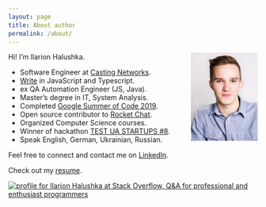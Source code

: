 ```yaml
---
layout: page
title: About author
permalink: /about/
---
```



<img align="right" src="/assets/images/about-me-my-photo.jpg" alt="Ilarion Halushka" width="135" height="178"/>

Hi! I’m Ilarion Halushka.

<ul> 
 <li>Software Engineer at <a target="_blank" href="https://corp.castingnetworks.com/">Casting Networks</a>.</li>
 <li><a target="_blank" href="https://github.com/IlarionHalushka">Write</a> in JavaScript and Typescript.</li>
 <li>ex QA Automation Engineer (JS, Java).</li>
 <li>Master’s degree in IT, System Analysis.</li>
 <li>Completed <a target="_blank" href="https://gist.github.com/IlarionHalushka/5d2fd5a74aaffad426c81253e8dd5c65">Google Summer of Code 2019</a>.</li>
 <li>Open source contributor to <a target="_blank" href="https://github.com/RocketChat/Rocket.Chat.ReactNative">Rocket Chat</a>.</li>
 <li>Organized Computer Science courses.</li>
 <li>Winner of hackathon <a target="_blank" href="https://www.testuastartups.com/post/testuastartups8">TEST UA STARTUPS #8</a>.</li>
 <li>Speak English, German, Ukrainian, Russian.</li>
</ul>

Feel free to connect and contact me on  <a target="_blank" href="https://www.linkedin.com/in/ilarion-halushka-6a31a5173">LinkedIn</a>.

Check out my <a target="_blank" href="https://drive.google.com/drive/folders/1wUBlBntdIpNfXWWHBD_iDqvBcCLNkzXM?usp=sharing)">resume</a>.

<a target="_blank" href="https://stackoverflow.com/users/9110955/ilarion-halushka">
  <img src="https://stackoverflow.com/users/flair/9110955.png"
   width="208" height="58"
   alt="profile for Ilarion Halushka at Stack Overflow, Q&amp;A for professional and enthusiast programmers"
   title="profile for Ilarion Halushka at Stack Overflow, Q&amp;A for professional and enthusiast programmers"
  />
</a>

